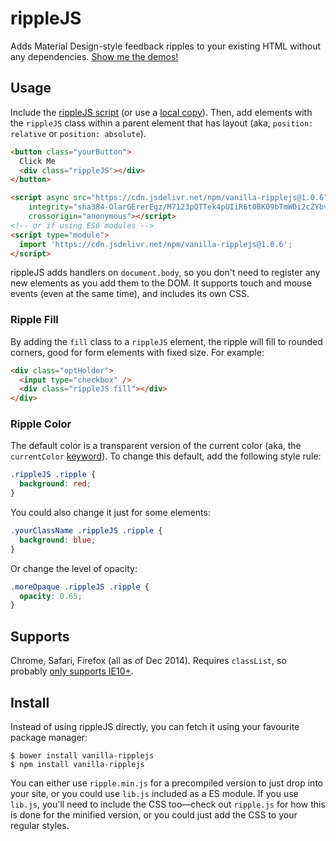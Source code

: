 # rippleJS

Adds Material Design-style feedback ripples to your existing HTML without any dependencies.
[Show me the demos!](http://samthor.github.io/rippleJS)

## Usage

Include the [rippleJS script](https://cdn.rawgit.com/samthor/rippleJS/v1.0.2/ripple.min.js) (or use a [local copy](#install)).
Then, add elements with the `rippleJS` class within a parent element that has layout (aka, `position: relative` or `position: absolute`).

```html
<button class="yourButton">
  Click Me
  <div class="rippleJS"></div>
</button>

<script async src="https://cdn.jsdelivr.net/npm/vanilla-ripplejs@1.0.6"
    integrity="sha384-OlarGErerEgz/M7123pQTTek4pUIiR6t0BK09bTmWDi2cZYbv3VHrriaXDnA0Oup"
    crossorigin="anonymous"></script>
<!-- or if using ES6 modules -->
<script type="module">
  import 'https://cdn.jsdelivr.net/npm/vanilla-ripplejs@1.0.6';
</script>
```

rippleJS adds handlers on `document.body`, so you don't need to register any new elements as you add them to the DOM.
It supports touch and mouse events (even at the same time), and includes its own CSS.

### Ripple Fill

By adding the `fill` class to a `rippleJS` element, the ripple will fill to rounded corners, good for form elements with fixed size.
For example:

```html
<div class="optHolder">
  <input type="checkbox" />
  <div class="rippleJS fill"></div>
</div>
```

### Ripple Color

The default color is a transparent version of the current color (aka, the `currentColor` [keyword](http://www.w3.org/TR/css3-color/#currentcolor)).
To change this default, add the following style rule:

```css
.rippleJS .ripple {
  background: red;
}
```

You could also change it just for some elements:

```css
.yourClassName .rippleJS .ripple {
  background: blue;
}
```

Or change the level of opacity:

```css
.moreOpaque .rippleJS .ripple {
  opacity: 0.65;
}
````

## Supports

Chrome, Safari, Firefox (all as of Dec 2014).
Requires `classList`, so probably [only supports IE10+](http://caniuse.com/#feat=classlist).

## Install 

Instead of using rippleJS directly, you can fetch it using your favourite package manager:

    $ bower install vanilla-ripplejs
    $ npm install vanilla-ripplejs

You can either use `ripple.min.js` for a precompiled version to just drop into your site, or you could use `lib.js` included as a ES module.
If you use `lib.js`, you'll need to include the CSS too—check out `ripple.js` for how this is done for the minified version, or you could just add the CSS to your regular styles.